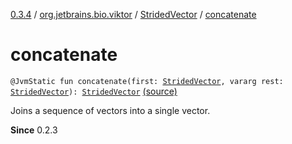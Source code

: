[0.3.4](../../index.md) / [org.jetbrains.bio.viktor](../index.md) / [StridedVector](index.md) / [concatenate](.)

# concatenate

`@JvmStatic fun concatenate(first: `[`StridedVector`](index.md)`, vararg rest: `[`StridedVector`](index.md)`): `[`StridedVector`](index.md) [(source)](https://github.com/JetBrains-Research/viktor/blob/0.3.4/src/main/kotlin/org/jetbrains/bio/viktor/StridedVector.kt#L560)

Joins a sequence of vectors into a single vector.

**Since**
0.2.3

